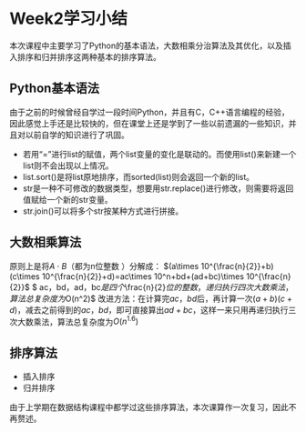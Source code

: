 # Week2学习小结

本次课程中主要学习了Python的基本语法，大数相乘分治算法及其优化，以及插入排序和归并排序这两种基本的排序算法。

## Python基本语法

由于之前的时候曾经自学过一段时间Python，并且有C，C++语言编程的经验，因此感觉上手还是比较快的，但在课堂上还是学到了一些以前遗漏的一些知识，并且对以前自学的知识进行了巩固。
- 若用“=”进行list的赋值，两个list变量的变化是联动的。而使用list()来新建一个list则不会出现以上情况。
- list.sort()是将list原地排序，而sorted(list)则会返回一个新的list。
- str是一种不可修改的数据类型，想要用str.replace()进行修改，则需要将返回值赋给一个新的str变量。
- str.join()可以将多个str按某种方式进行拼接。

## 大数相乘算法

原则上是将$A\cdot B$（都为n位整数 ）分解成：
$(a\times 10^{\frac{n}{2}}+b)(c\times 10^{\frac{n}{2}}+d)=ac\times 10^n+bd+(ad+bc)\times 10^{\frac{n}{2}}$
$ ac，bd，ad，bc$是四个$\frac{n}{2}$位的整数，递归执行四次大数乘法，算法总复杂度为$O(n^2)$
改进方法：在计算完$ac，bd$后，再计算一次$(a+b)(c+d)$，减去之前得到的$ac，bd$，即可直接算出$ad+bc$，这样一来只用再递归执行三次大数乘法，算法总复杂度为$O(n^{1.6})$

## 排序算法
- 插入排序
- 归并排序

由于上学期在数据结构课程中都学过这些排序算法，本次课算作一次复习，因此不再赘述。



